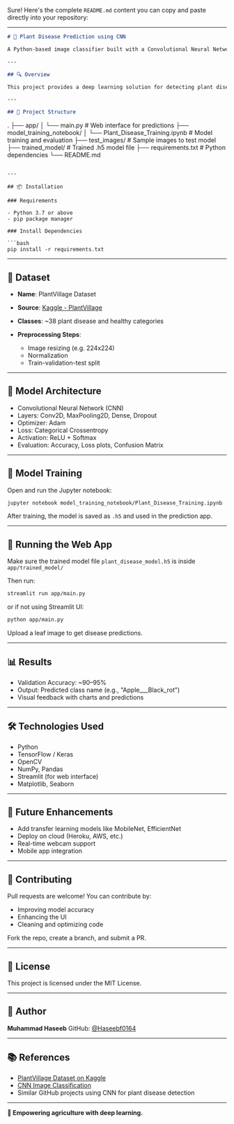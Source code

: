 Sure! Here's the complete `README.md` content you can copy and paste directly into your repository:

---

```markdown
# 🌿 Plant Disease Prediction using CNN

A Python-based image classifier built with a Convolutional Neural Network (CNN) to identify plant diseases from leaf images, leveraging the popular PlantVillage dataset.

---

## 🔍 Overview

This project provides a deep learning solution for detecting plant diseases using image classification. It uses CNNs to learn from a large dataset of healthy and diseased plant leaves, making it easier for farmers and researchers to identify and prevent crop damage early.

---

## 📂 Project Structure

```

.
├── app/
│   └── main.py               # Web interface for predictions
├── model\_training\_notebook/
│   └── Plant\_Disease\_Training.ipynb  # Model training and evaluation
├── test\_images/              # Sample images to test model
├── trained\_model/            # Trained .h5 model file
├── requirements.txt          # Python dependencies
└── README.md

````

---

## 📦 Installation

### Requirements

- Python 3.7 or above
- pip package manager

### Install Dependencies

```bash
pip install -r requirements.txt
````

---

## 🧠 Dataset

* **Name**: PlantVillage Dataset
* **Source**: [Kaggle - PlantVillage](https://www.kaggle.com/datasets/abdallahalidev/plantvillage)
* **Classes**: \~38 plant disease and healthy categories
* **Preprocessing Steps**:

  * Image resizing (e.g. 224x224)
  * Normalization
  * Train-validation-test split

---

## 🧠 Model Architecture

* Convolutional Neural Network (CNN)
* Layers: Conv2D, MaxPooling2D, Dense, Dropout
* Optimizer: Adam
* Loss: Categorical Crossentropy
* Activation: ReLU + Softmax
* Evaluation: Accuracy, Loss plots, Confusion Matrix

---

## 🚀 Model Training

Open and run the Jupyter notebook:

```bash
jupyter notebook model_training_notebook/Plant_Disease_Training.ipynb
```

After training, the model is saved as `.h5` and used in the prediction app.

---

## 🧪 Running the Web App

Make sure the trained model file `plant_disease_model.h5` is inside `app/trained_model/`

Then run:

```bash
streamlit run app/main.py
```

or if not using Streamlit UI:

```bash
python app/main.py
```

Upload a leaf image to get disease predictions.

---

## 📊 Results

* Validation Accuracy: \~90–95%
* Output: Predicted class name (e.g., "Apple\_\_\_Black\_rot")
* Visual feedback with charts and predictions

---

## 🛠 Technologies Used

* Python
* TensorFlow / Keras
* OpenCV
* NumPy, Pandas
* Streamlit (for web interface)
* Matplotlib, Seaborn

---

## 🧠 Future Enhancements

* Add transfer learning models like MobileNet, EfficientNet
* Deploy on cloud (Heroku, AWS, etc.)
* Real-time webcam support
* Mobile app integration

---

## 🤝 Contributing

Pull requests are welcome! You can contribute by:

* Improving model accuracy
* Enhancing the UI
* Cleaning and optimizing code

Fork the repo, create a branch, and submit a PR.

---

## 📄 License

This project is licensed under the MIT License.

---

## 👤 Author

**Muhammad Haseeb**
GitHub: [@Haseebf0164](https://github.com/Haseebf0164)

---

## 📚 References

* [PlantVillage Dataset on Kaggle](https://www.kaggle.com/datasets/abdallahalidev/plantvillage)
* [CNN Image Classification](https://arxiv.org/abs/1604.03169)
* Similar GitHub projects using CNN for plant disease detection

---

**🌱 Empowering agriculture with deep learning.**



